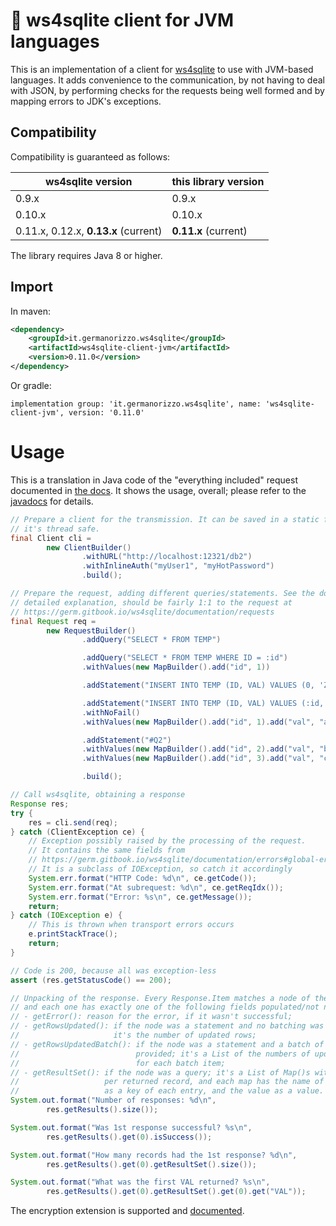 # 🌱 ws4sqlite client for JVM languages

This is an implementation of a client for [ws4sqlite](https://github.com/proofrock/ws4sqlite) to use with JVM-based
languages. It adds convenience to the communication, by not having to deal with JSON, by performing checks for the 
requests being well formed and by mapping errors to JDK's exceptions.

## Compatibility

Compatibility is guaranteed as follows:

| ws4sqlite version                    | this library version |
|--------------------------------------|----------------------|
| 0.9.x                                | 0.9.x                |
| 0.10.x                               | 0.10.x               |
| 0.11.x, 0.12.x, **0.13.x** (current) | **0.11.x** (current) |

The library requires Java 8 or higher.

## Import

In maven:

```xml
<dependency>
    <groupId>it.germanorizzo.ws4sqlite</groupId>
    <artifactId>ws4sqlite-client-jvm</artifactId>
    <version>0.11.0</version>
</dependency>
```

Or gradle:

```
implementation group: 'it.germanorizzo.ws4sqlite', name: 'ws4sqlite-client-jvm', version: '0.11.0'
```

# Usage

This is a translation in Java code of the "everything included" request documented in 
[the docs](https://germ.gitbook.io/ws4sqlite/documentation/requests). It shows the usage, overall; please refer to the
[javadocs](https://javadoc.io/doc/it.germanorizzo.ws4sqlite/ws4sqlite-client-jvm) for details.

```java
// Prepare a client for the transmission. It can be saved in a static final field,
// it's thread safe.
final Client cli =
        new ClientBuilder()
                .withURL("http://localhost:12321/db2")
                .withInlineAuth("myUser1", "myHotPassword")
                .build();

// Prepare the request, adding different queries/statements. See the docs for a 
// detailed explanation, should be fairly 1:1 to the request at
// https://germ.gitbook.io/ws4sqlite/documentation/requests
final Request req =
        new RequestBuilder()
                .addQuery("SELECT * FROM TEMP")

                .addQuery("SELECT * FROM TEMP WHERE ID = :id")
                .withValues(new MapBuilder().add("id", 1))

                .addStatement("INSERT INTO TEMP (ID, VAL) VALUES (0, 'ZERO')")

                .addStatement("INSERT INTO TEMP (ID, VAL) VALUES (:id, :val)")
                .withNoFail()
                .withValues(new MapBuilder().add("id", 1).add("val", "a"))

                .addStatement("#Q2")
                .withValues(new MapBuilder().add("id", 2).add("val", "b"))
                .withValues(new MapBuilder().add("id", 3).add("val", "c"))

                .build();

// Call ws4sqlite, obtaining a response
Response res;
try {
    res = cli.send(req);
} catch (ClientException ce) {
    // Exception possibly raised by the processing of the request.
    // It contains the same fields from
    // https://germ.gitbook.io/ws4sqlite/documentation/errors#global-errors
    // It is a subclass of IOException, so catch it accordingly
    System.err.format("HTTP Code: %d\n", ce.getCode());
    System.err.format("At subrequest: %d\n", ce.getReqIdx());
    System.err.format("Error: %s\n", ce.getMessage());
    return;
} catch (IOException e) {
    // This is thrown when transport errors occurs
    e.printStackTrace();
    return;
}

// Code is 200, because all was exception-less
assert (res.getStatusCode() == 200);

// Unpacking of the response. Every Response.Item matches a node of the request, 
// and each one has exactly one of the following fields populated/not null:
// - getError(): reason for the error, if it wasn't successful;
// - getRowsUpdated(): if the node was a statement and no batching was involved;
//                     it's the number of updated rows;
// - getRowsUpdatedBatch(): if the node was a statement and a batch of values was
//                          provided; it's a List of the numbers of updated rows
//                          for each batch item;
// - getResultSet(): if the node was a query; it's a List of Map()s with an item
//                   per returned record, and each map has the name of the filed
//                   as a key of each entry, and the value as a value.
System.out.format("Number of responses: %d\n",
        res.getResults().size());

System.out.format("Was 1st response successful? %s\n",
        res.getResults().get(0).isSuccess());

System.out.format("How many records had the 1st response? %d\n",
        res.getResults().get(0).getResultSet().size());

System.out.format("What was the first VAL returned? %s\n",
        res.getResults().get(0).getResultSet().get(0).get("VAL"));
```

The encryption extension is supported and [documented](https://javadoc.io/doc/it.germanorizzo.ws4sqlite/ws4sqlite-client-jvm). 
